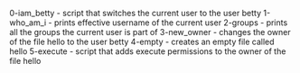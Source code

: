 0-iam_betty - script that switches the current user to the user betty
1-who_am_i - prints effective username of the current user
2-groups - prints all the groups the current user is part of
3-new_owner - changes the owner of the file hello to the user betty
4-empty - creates an empty file called hello
5-execute - script that adds execute permissions to the owner of the file hello
